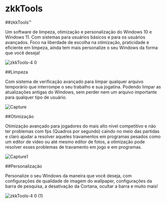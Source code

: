 # zkkTools

##zkkTools™

Um software de limpeza, otimização e personalização do Windows 10 e Windows 11. Com sistemas para usuários básicos e para os usuários avançados. Foco na liberdade de escolha na otimização, praticidade e eficiente em limpeza, ainda tem mais personalize o seu Windows da forma que você deseja!

![zkkTools-4 0](https://github.com/zbnfps/zkkTools/assets/134665532/aa3275f7-1c13-49f9-84a4-507802de2946)

##Limpeza

Com sistema de verificação avançado para limpar qualquer arquivo temporário que interrompe o seu trabalho e sua jogatina. Podendo limpar as atualizações antigas do Windows, sem perder nem um arquivo importante para qualquer tipo de usuário.

![Capture](https://github.com/zbnfps/zkkTools/assets/134665532/dd56d6d6-8e73-45a6-882b-c7028237a327)

##Otimização

Otimização avançado para jogadores do mais alto nível competitivo e não ter problemas com fps (Quadros por segundo) caindo no meio das partidas e claro ajudar a resolver aqueles travamentos em programas pesados como um editor de vídeo ou até mesmo editor de fotos, a otimização pode resolver esses problemas de travamento em jogo e em programas.

![Capture1](https://github.com/zbnfps/zkkTools/assets/134665532/1ba5c7fc-6a9e-4510-926d-a3fe33dd1715)

##Personalização

Personalize o seu Windows da maneira que você deseja, com configurações de qualidade de imagem do wallpaper, configurações da barra de pesquisa, a desativação da Cortana, ocultar a barra e muito mais!

![zkkTools-4 0 (1)](https://github.com/zbnfps/zkkTools/assets/134665532/2d0e8b12-5980-480f-b818-b021829bb7d6)
